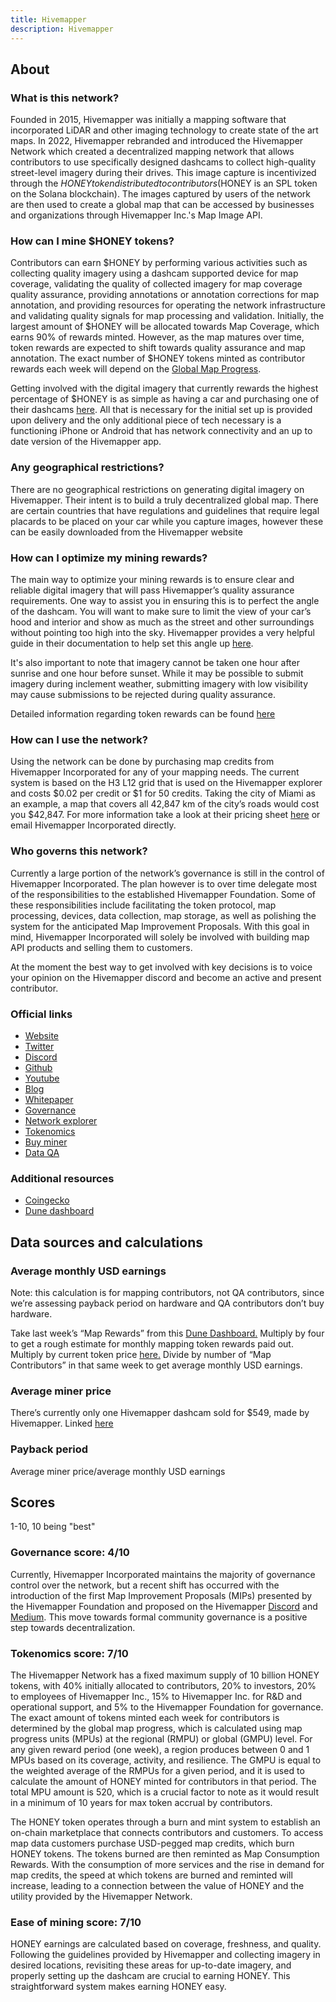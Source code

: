 ```yaml
---
title: Hivemapper
description: Hivemapper
---
```


## About

### What is this network?

Founded in 2015, Hivemapper was initially a mapping software that incorporated LiDAR and other imaging technology to create state of the art maps. In 2022, Hivemapper rebranded and introduced the Hivemapper Network which created a decentralized mapping network that allows contributors to use specifically designed dashcams to collect high-quality street-level imagery during their drives. This image capture is incentivized through the $HONEY token distributed to contributors ($HONEY is an SPL token on the Solana blockchain). The images captured by users of the network are then used to create a global map that can be accessed by businesses and organizations through Hivemapper Inc.'s Map Image API.

### How can I mine $HONEY tokens?

Contributors can earn $HONEY by performing various activities such as collecting quality imagery using a dashcam supported device for map coverage, validating the quality of collected imagery for map coverage quality assurance, providing annotations or annotation corrections for map annotation, and providing resources for operating the network infrastructure and validating quality signals for map processing and validation. Initially, the largest amount of $HONEY will be allocated towards Map Coverage, which earns 90% of rewards minted. However, as the map matures over time, token rewards are expected to shift towards quality assurance and map annotation. The exact number of $HONEY tokens minted as contributor rewards each week will depend on the [Global Map Progress](https://docs.hivemapper.com/honey-token/earning-honey/global-map-progress).

Getting involved with the digital imagery that currently rewards the highest percentage of $HONEY is as simple as having a car and purchasing one of their dashcams [here](https://hivemapper.com/hivemapper-dashcam). All that is necessary for the initial set up is provided upon delivery and the only additional piece of tech necessary is a functioning iPhone or Android that has network connectivity and an up to date version of the Hivemapper app.

### Any geographical restrictions?

There are no geographical restrictions on generating digital imagery on Hivemapper. Their intent is to build a truly decentralized global map. There are certain countries that have regulations and guidelines that require legal placards to be placed on your car while you capture images, however these can be easily downloaded from the Hivemapper website

### How can I optimize my mining rewards?

The main way to optimize your mining rewards is to ensure clear and reliable digital imagery that will pass Hivemapper’s quality assurance requirements. One way to assist you in ensuring this is to perfect the angle of the dashcam. You will want to make sure to limit the view of your car’s hood and interior and show as much as the street and other surroundings without pointing too high into the sky. Hivemapper provides a very helpful guide in their documentation to help set this angle up [here](https://docs.hivemapper.com/honey-token/earning-honey/individual-reward-factors/clarity-of-view).

It's also important to note that imagery cannot be taken one hour after sunrise and one hour before sunset. While it may be possible to submit imagery during inclement weather, submitting imagery with low visibility may cause submissions to be rejected during quality assurance.

Detailed information regarding token rewards can be found [here](https://docs.hivemapper.com/honey-token/earning-honey/ways-to-contribute)

### How can I use the network?

Using the network can be done by purchasing map credits from Hivemapper Incorporated for any of your mapping needs. The current system is based on the H3 L12 grid that is used on the Hivemapper explorer and costs $0.02 per credit or $1 for 50 credits. Taking the city of Miami as an example, a map that covers all 42,847 km of the city’s roads would cost you $42,847. For more information take a look at their pricing sheet [here](https://hivemapper.com/pricing/) or email Hivemapper Incorporated directly.

### Who governs this network?

Currently a large portion of the network’s governance is still in the control of Hivemapper Incorporated. The plan however is to over time delegate most of the responsibilities to the established Hivemapper Foundation. Some of these responsibilities include facilitating the token protocol, map processing, devices, data collection, map storage, as well as polishing the system for the anticipated Map Improvement Proposals. With this goal in mind, Hivemapper Incorporated will solely be involved with building map API products and selling them to customers.

At the moment the best way to get involved with key decisions is to voice your opinion on the Hivemapper discord and become an active and present contributor.

### Official links

- [Website](https://hivemapper.com/)
- [Twitter](https://twitter.com/Hivemapper)
- [Discord](https://discord.com/invite/FRWMKyy5v2)
- [Github](https://github.com/hivemapper)
- [Youtube](https://www.youtube.com/@Hivemapper)
- [Blog](https://hivemapper.com/blog/)
- [Whitepaper](https://docs.hivemapper.com/welcome/introduction)
- [Governance](https://docs.hivemapper.com/main-concepts/community-and-governance)
- [Network explorer](https://hivemapper.com/explorer)
- [Tokenomics](https://docs.hivemapper.com/honey-token/earning-honey/ways-to-contribute)
- [Buy miner](https://shop.hivemapper.com/)
- [Data QA](https://hivemapper.com/map-quality/)

### Additional resources

- [Coingecko](https://www.coingecko.com/en/coins/hivemapper)
- [Dune dashboard](https://dune.com/murathan/hivemapper)

## Data sources and calculations

### Average monthly USD earnings

Note: this calculation is for mapping contributors, not QA contributors, since we’re assessing payback period on hardware and QA contributors don’t buy hardware.

Take last week’s “Map Rewards” from this [Dune Dashboard.](https://dune.com/murathan/hivemapper) Multiply by four to get a rough estimate for monthly mapping token rewards paid out. Multiply by current token price [here.](https://coinmarketcap.com/currencies/hivemapper/) Divide by number of “Map Contributors” in that same week to get average monthly USD earnings.

### Average miner price

There’s currently only one Hivemapper dashcam sold for $549, made by Hivemapper. Linked [here](https://shop.hivemapper.com/products/hivemapper-dashcam-pi)

### Payback period

Average miner price/average monthly USD earnings

## Scores

1-10, 10 being "best"

### Governance score: 4/10

Currently, Hivemapper Incorporated maintains the majority of governance control over the network, but a recent shift has occurred with the introduction of the first Map Improvement Proposals (MIPs) presented by the Hivemapper Foundation and proposed on the Hivemapper [Discord](https://discord.com/invite/FRWMKyy5v2) and [Medium](https://medium.com/@hivemapper). This move towards formal community governance is a positive step towards decentralization.

### Tokenomics score: 7/10

The Hivemapper Network has a fixed maximum supply of 10 billion HONEY tokens, with 40% initially allocated to contributors, 20% to investors, 20% to employees of Hivemapper Inc., 15% to Hivemapper Inc. for R&D and operational support, and 5% to the Hivemapper Foundation for governance. The exact amount of tokens minted each week for contributors is determined by the global map progress, which is calculated using map progress units (MPUs) at the regional (RMPU) or global (GMPU) level. For any given reward period (one week), a region produces between 0 and 1 MPUs based on its coverage, activity, and resilience. The GMPU is equal to the weighted average of the RMPUs for a given period, and it is used to calculate the amount of HONEY minted for contributors in that period. The total MPU amount is 520, which is a crucial factor to note as it would result in a minimum of 10 years for max token accrual by contributors.

The HONEY token operates through a burn and mint system to establish an on-chain marketplace that connects contributors and customers. To access map data customers purchase USD-pegged map credits, which burn HONEY tokens. The tokens burned are then reminted as Map Consumption Rewards. With the consumption of more services and the rise in demand for map credits, the speed at which tokens are burned and reminted will increase, leading to a connection between the value of HONEY and the utility provided by the Hivemapper Network.

### Ease of mining score: 7/10

HONEY earnings are calculated based on coverage, freshness, and quality. Following the guidelines provided by Hivemapper and collecting imagery in desired locations, revisiting these areas for up-to-date imagery, and properly setting up the dashcam are crucial to earning HONEY. This straightforward system makes earning HONEY easy.
